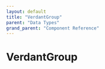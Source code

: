 ```yaml
---
layout: default
title: "VerdantGroup"
parent: "Data Types"
grand_parent: "Component Reference"
---
```


# VerdantGroup

